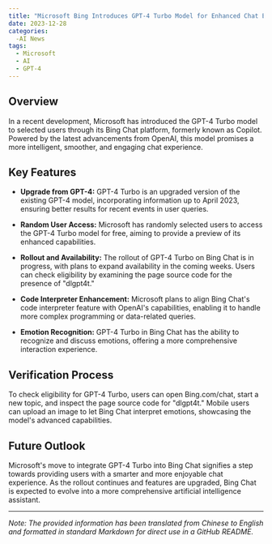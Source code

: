 ```yaml
---
title: "Microsoft Bing Introduces GPT-4 Turbo Model for Enhanced Chat Experience"
date: 2023-12-28
categories:
  -AI News
tags:
  - Microsoft
  - AI
  - GPT-4
---
```


## Overview

In a recent development, Microsoft has introduced the GPT-4 Turbo model to selected users through its Bing Chat platform, formerly known as Copilot. Powered by the latest advancements from OpenAI, this model promises a more intelligent, smoother, and engaging chat experience.

## Key Features

- **Upgrade from GPT-4:** GPT-4 Turbo is an upgraded version of the existing GPT-4 model, incorporating information up to April 2023, ensuring better results for recent events in user queries.

- **Random User Access:** Microsoft has randomly selected users to access the GPT-4 Turbo model for free, aiming to provide a preview of its enhanced capabilities.

- **Rollout and Availability:** The rollout of GPT-4 Turbo on Bing Chat is in progress, with plans to expand availability in the coming weeks. Users can check eligibility by examining the page source code for the presence of "dlgpt4t."

- **Code Interpreter Enhancement:** Microsoft plans to align Bing Chat's code interpreter feature with OpenAI's capabilities, enabling it to handle more complex programming or data-related queries.

- **Emotion Recognition:** GPT-4 Turbo in Bing Chat has the ability to recognize and discuss emotions, offering a more comprehensive interaction experience.

## Verification Process

To check eligibility for GPT-4 Turbo, users can open Bing.com/chat, start a new topic, and inspect the page source code for "dlgpt4t." Mobile users can upload an image to let Bing Chat interpret emotions, showcasing the model's advanced capabilities.

## Future Outlook

Microsoft's move to integrate GPT-4 Turbo into Bing Chat signifies a step towards providing users with a smarter and more enjoyable chat experience. As the rollout continues and features are upgraded, Bing Chat is expected to evolve into a more comprehensive artificial intelligence assistant.

---

*Note: The provided information has been translated from Chinese to English and formatted in standard Markdown for direct use in a GitHub README.*
